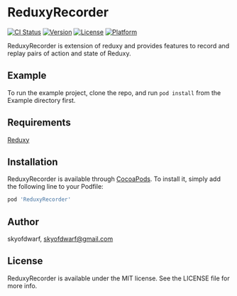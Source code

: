 # ReduxyRecorder

[![CI Status](https://img.shields.io/travis/skyofdwarf/ReduxyRecorder.svg?style=flat)](https://travis-ci.org/skyofdwarf/ReduxyRecorder)
[![Version](https://img.shields.io/cocoapods/v/ReduxyRecorder.svg?style=flat)](https://cocoapods.org/pods/ReduxyRecorder)
[![License](https://img.shields.io/cocoapods/l/ReduxyRecorder.svg?style=flat)](https://cocoapods.org/pods/ReduxyRecorder)
[![Platform](https://img.shields.io/cocoapods/p/ReduxyRecorder.svg?style=flat)](https://cocoapods.org/pods/ReduxyRecorder)

ReduxyRecorder is extension of reduxy and provides features to record and replay pairs of action and state of Reduxy.

## Example

To run the example project, clone the repo, and run `pod install` from the Example directory first.

## Requirements

[Reduxy](https://github.com/skyofdwarf/Reduxy)

## Installation

ReduxyRecorder is available through [CocoaPods](https://cocoapods.org). To install
it, simply add the following line to your Podfile:

```ruby
pod 'ReduxyRecorder'
```

## Author

skyofdwarf, skyofdwarf@gmail.com

## License

ReduxyRecorder is available under the MIT license. See the LICENSE file for more info.
